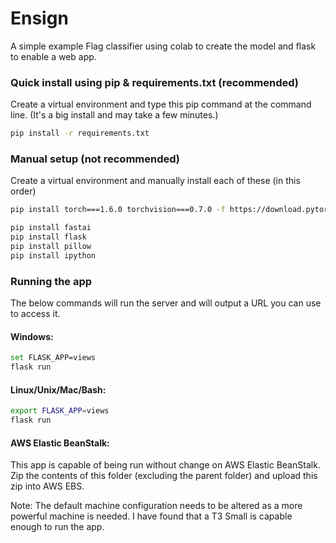 # Ensign

A simple example Flag classifier using colab to create the model and flask to enable a web app.

### Quick install using pip & requirements.txt (recommended)
Create a virtual environment and type this pip command at the command line. (It's a big install and may take a few minutes.)
```bash
pip install -r requirements.txt
```


### Manual setup (not recommended)
Create a virtual environment and manually install each of these (in this order)
```bash
pip install torch===1.6.0 torchvision===0.7.0 -f https://download.pytorch.org/whl/torch_stable.html

pip install fastai
pip install flask
pip install pillow
pip install ipython
```


### Running the app
The below commands will run the server and will output a URL you can use to access it.

#### Windows:
```bash
set FLASK_APP=views
flask run
```

#### Linux/Unix/Mac/Bash:
```bash
export FLASK_APP=views
flask run
```

#### AWS Elastic BeanStalk:

This app is capable of being run without change on AWS Elastic BeanStalk.
Zip the contents of this folder (excluding the parent folder) and upload this zip into AWS EBS.

Note: The default machine configuration needs to be altered as a more powerful machine is needed.
I have found that a T3 Small is capable enough to run the app.